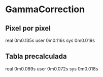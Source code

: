 # GammaCorrection

## Pixel por pixel

real		0m0.135s
user	0m0.116s
sys		0m0.019s



## Tabla precalculada

real		0m0.089s
user	0m0.072s
sys		0m0.018s